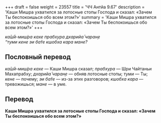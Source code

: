 +++
draft = false
weight = 23557
title = 'ЧЧ Антйа 9.67'
description = 'Каши Мишра ухватился за лотосные стопы Господа и сказал: «Зачем Ты беспокоишься обо всем этом?»'
summary = 'Каши Мишра ухватился за лотосные стопы Господа и сказал: «Зачем Ты беспокоишься обо всем этом?»'
+++

_ка̄ш́ӣ-миш́ра кахе прабхура дхарийа̄ чаран̣е  
“туми кене эи ба̄те кшобха кара мане?_

## Пословный перевод

_ка̄ш́ӣ_\-_миш́ра_ _кахе_ — Каши Мишра сказал; _прабхура_ — Шри Чайтаньи Махапрабху; _дхарийа̄_ _чаран̣е_ — обняв лотосные стопы; _туми_ — Ты; _кене_ — почему; _эи_ _ба̄те_ — из-за этих разговоров; _кшобха_ _кара_ — тревожишься; _мане_ — в уме.

## Перевод

**Каши Мишра ухватился за лотосные стопы Господа и сказал: «Зачем Ты беспокоишься обо всем этом?»**
